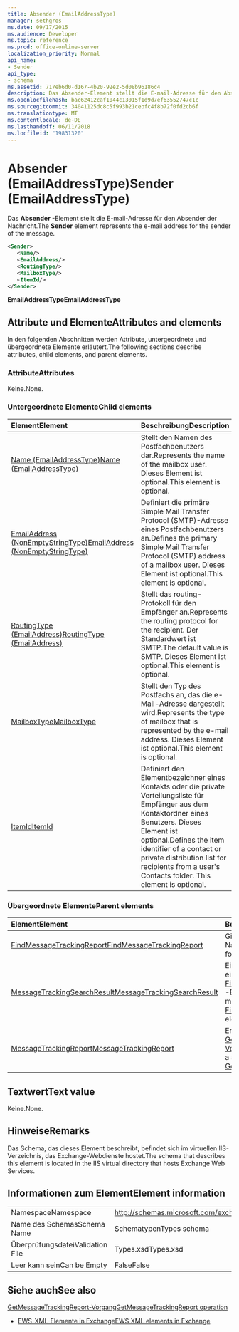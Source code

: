 ```yaml
---
title: Absender (EmailAddressType)
manager: sethgros
ms.date: 09/17/2015
ms.audience: Developer
ms.topic: reference
ms.prod: office-online-server
localization_priority: Normal
api_name:
- Sender
api_type:
- schema
ms.assetid: 717eb6d0-d167-4b20-92e2-5d08b96186c4
description: Das Absender-Element stellt die E-mail-Adresse für den Absender der Nachricht.
ms.openlocfilehash: bac62412caf1044c13015f1d9d7ef63552747c1c
ms.sourcegitcommit: 34041125dc8c5f993b21cebfc4f8b72f0fd2cb6f
ms.translationtype: MT
ms.contentlocale: de-DE
ms.lasthandoff: 06/11/2018
ms.locfileid: "19831320"
---
```

# <a name="sender-emailaddresstype"></a><span data-ttu-id="b28b5-103">Absender (EmailAddressType)</span><span class="sxs-lookup"><span data-stu-id="b28b5-103">Sender (EmailAddressType)</span></span>

<span data-ttu-id="b28b5-104">Das **Absender** -Element stellt die E-mail-Adresse für den Absender der Nachricht.</span><span class="sxs-lookup"><span data-stu-id="b28b5-104">The **Sender** element represents the e-mail address for the sender of the message.</span></span> 
  
```XML
<Sender>
   <Name/>
   <EmailAddress/>
   <RoutingType/>
   <MailboxType/>
   <ItemId/>
</Sender>
```

 <span data-ttu-id="b28b5-105">**EmailAddressType**</span><span class="sxs-lookup"><span data-stu-id="b28b5-105">**EmailAddressType**</span></span>
## <a name="attributes-and-elements"></a><span data-ttu-id="b28b5-106">Attribute und Elemente</span><span class="sxs-lookup"><span data-stu-id="b28b5-106">Attributes and elements</span></span>

<span data-ttu-id="b28b5-107">In den folgenden Abschnitten werden Attribute, untergeordnete und übergeordnete Elemente erläutert.</span><span class="sxs-lookup"><span data-stu-id="b28b5-107">The following sections describe attributes, child elements, and parent elements.</span></span>
  
### <a name="attributes"></a><span data-ttu-id="b28b5-108">Attribute</span><span class="sxs-lookup"><span data-stu-id="b28b5-108">Attributes</span></span>

<span data-ttu-id="b28b5-109">Keine.</span><span class="sxs-lookup"><span data-stu-id="b28b5-109">None.</span></span>
  
### <a name="child-elements"></a><span data-ttu-id="b28b5-110">Untergeordnete Elemente</span><span class="sxs-lookup"><span data-stu-id="b28b5-110">Child elements</span></span>

|<span data-ttu-id="b28b5-111">**Element**</span><span class="sxs-lookup"><span data-stu-id="b28b5-111">**Element**</span></span>|<span data-ttu-id="b28b5-112">**Beschreibung**</span><span class="sxs-lookup"><span data-stu-id="b28b5-112">**Description**</span></span>|
|:-----|:-----|
|[<span data-ttu-id="b28b5-113">Name (EmailAddressType)</span><span class="sxs-lookup"><span data-stu-id="b28b5-113">Name (EmailAddressType)</span></span>](name-emailaddresstype.md) <br/> |<span data-ttu-id="b28b5-114">Stellt den Namen des Postfachbenutzers dar.</span><span class="sxs-lookup"><span data-stu-id="b28b5-114">Represents the name of the mailbox user.</span></span> <span data-ttu-id="b28b5-115">Dieses Element ist optional.</span><span class="sxs-lookup"><span data-stu-id="b28b5-115">This element is optional.</span></span>  <br/> |
|[<span data-ttu-id="b28b5-116">EmailAddress (NonEmptyStringType)</span><span class="sxs-lookup"><span data-stu-id="b28b5-116">EmailAddress (NonEmptyStringType)</span></span>](emailaddress-nonemptystringtype.md) <br/> |<span data-ttu-id="b28b5-117">Definiert die primäre Simple Mail Transfer Protocol (SMTP)-Adresse eines Postfachbenutzers an.</span><span class="sxs-lookup"><span data-stu-id="b28b5-117">Defines the primary Simple Mail Transfer Protocol (SMTP) address of a mailbox user.</span></span> <span data-ttu-id="b28b5-118">Dieses Element ist optional.</span><span class="sxs-lookup"><span data-stu-id="b28b5-118">This element is optional.</span></span>  <br/> |
|[<span data-ttu-id="b28b5-119">RoutingType (EmailAddress)</span><span class="sxs-lookup"><span data-stu-id="b28b5-119">RoutingType (EmailAddress)</span></span>](routingtype-emailaddress.md) <br/> |<span data-ttu-id="b28b5-120">Stellt das routing-Protokoll für den Empfänger an.</span><span class="sxs-lookup"><span data-stu-id="b28b5-120">Represents the routing protocol for the recipient.</span></span> <span data-ttu-id="b28b5-121">Der Standardwert ist SMTP.</span><span class="sxs-lookup"><span data-stu-id="b28b5-121">The default value is SMTP.</span></span> <span data-ttu-id="b28b5-122">Dieses Element ist optional.</span><span class="sxs-lookup"><span data-stu-id="b28b5-122">This element is optional.</span></span>  <br/> |
|[<span data-ttu-id="b28b5-123">MailboxType</span><span class="sxs-lookup"><span data-stu-id="b28b5-123">MailboxType</span></span>](mailboxtype.md) <br/> |<span data-ttu-id="b28b5-124">Stellt den Typ des Postfachs an, das die e-Mail-Adresse dargestellt wird.</span><span class="sxs-lookup"><span data-stu-id="b28b5-124">Represents the type of mailbox that is represented by the e-mail address.</span></span> <span data-ttu-id="b28b5-125">Dieses Element ist optional.</span><span class="sxs-lookup"><span data-stu-id="b28b5-125">This element is optional.</span></span>  <br/> |
|[<span data-ttu-id="b28b5-126">ItemId</span><span class="sxs-lookup"><span data-stu-id="b28b5-126">ItemId</span></span>](itemid.md) <br/> |<span data-ttu-id="b28b5-p105">Definiert den Elementbezeichner eines Kontakts oder die private Verteilungsliste für Empfänger aus dem Kontaktordner eines Benutzers. Dieses Element ist optional.</span><span class="sxs-lookup"><span data-stu-id="b28b5-p105">Defines the item identifier of a contact or private distribution list for recipients from a user's Contacts folder. This element is optional.</span></span>  <br/> |
   
### <a name="parent-elements"></a><span data-ttu-id="b28b5-129">Übergeordnete Elemente</span><span class="sxs-lookup"><span data-stu-id="b28b5-129">Parent elements</span></span>

|<span data-ttu-id="b28b5-130">**Element**</span><span class="sxs-lookup"><span data-stu-id="b28b5-130">**Element**</span></span>|<span data-ttu-id="b28b5-131">**Beschreibung**</span><span class="sxs-lookup"><span data-stu-id="b28b5-131">**Description**</span></span>|
|:-----|:-----|
|[<span data-ttu-id="b28b5-132">FindMessageTrackingReport</span><span class="sxs-lookup"><span data-stu-id="b28b5-132">FindMessageTrackingReport</span></span>](findmessagetrackingreport.md) <br/> |<span data-ttu-id="b28b5-133">Gibt Kriterien für die Typen von Nachrichten suchen.</span><span class="sxs-lookup"><span data-stu-id="b28b5-133">Specifies criteria for the types of messages to find.</span></span>  <br/> |
|[<span data-ttu-id="b28b5-134">MessageTrackingSearchResult</span><span class="sxs-lookup"><span data-stu-id="b28b5-134">MessageTrackingSearchResult</span></span>](messagetrackingsearchresult.md) <br/> |<span data-ttu-id="b28b5-135">Ein einzelnes Nachricht Ergebnis für ein [FindMessageTrackingReportResponse](findmessagetrackingreportresponse.md) -Element enthält.</span><span class="sxs-lookup"><span data-stu-id="b28b5-135">Contains a single message result for a [FindMessageTrackingReportResponse](findmessagetrackingreportresponse.md) element.</span></span>  <br/> |
|[<span data-ttu-id="b28b5-136">MessageTrackingReport</span><span class="sxs-lookup"><span data-stu-id="b28b5-136">MessageTrackingReport</span></span>](messagetrackingreport.md) <br/> |<span data-ttu-id="b28b5-137">Enthält eine Nachricht, die in einem [GetMessageTrackingReport-Vorgang](getmessagetrackingreport-operation.md)zurückgegeben wird.</span><span class="sxs-lookup"><span data-stu-id="b28b5-137">Contains a single message that is returned in a [GetMessageTrackingReport operation](getmessagetrackingreport-operation.md).</span></span>  <br/> |
   
## <a name="text-value"></a><span data-ttu-id="b28b5-138">Textwert</span><span class="sxs-lookup"><span data-stu-id="b28b5-138">Text value</span></span>

<span data-ttu-id="b28b5-139">Keine.</span><span class="sxs-lookup"><span data-stu-id="b28b5-139">None.</span></span>
  
## <a name="remarks"></a><span data-ttu-id="b28b5-140">Hinweise</span><span class="sxs-lookup"><span data-stu-id="b28b5-140">Remarks</span></span>

<span data-ttu-id="b28b5-141">Das Schema, das dieses Element beschreibt, befindet sich im virtuellen IIS-Verzeichnis, das Exchange-Webdienste hostet.</span><span class="sxs-lookup"><span data-stu-id="b28b5-141">The schema that describes this element is located in the IIS virtual directory that hosts Exchange Web Services.</span></span>
  
## <a name="element-information"></a><span data-ttu-id="b28b5-142">Informationen zum Element</span><span class="sxs-lookup"><span data-stu-id="b28b5-142">Element information</span></span>

|||
|:-----|:-----|
|<span data-ttu-id="b28b5-143">Namespace</span><span class="sxs-lookup"><span data-stu-id="b28b5-143">Namespace</span></span>  <br/> |http://schemas.microsoft.com/exchange/services/2006/types  <br/> |
|<span data-ttu-id="b28b5-144">Name des Schemas</span><span class="sxs-lookup"><span data-stu-id="b28b5-144">Schema Name</span></span>  <br/> |<span data-ttu-id="b28b5-145">Schematypen</span><span class="sxs-lookup"><span data-stu-id="b28b5-145">Types schema</span></span>  <br/> |
|<span data-ttu-id="b28b5-146">Überprüfungsdatei</span><span class="sxs-lookup"><span data-stu-id="b28b5-146">Validation File</span></span>  <br/> |<span data-ttu-id="b28b5-147">Types.xsd</span><span class="sxs-lookup"><span data-stu-id="b28b5-147">Types.xsd</span></span>  <br/> |
|<span data-ttu-id="b28b5-148">Leer kann sein</span><span class="sxs-lookup"><span data-stu-id="b28b5-148">Can be Empty</span></span>  <br/> |<span data-ttu-id="b28b5-149">False</span><span class="sxs-lookup"><span data-stu-id="b28b5-149">False</span></span>  <br/> |
   
## <a name="see-also"></a><span data-ttu-id="b28b5-150">Siehe auch</span><span class="sxs-lookup"><span data-stu-id="b28b5-150">See also</span></span>



[<span data-ttu-id="b28b5-151">GetMessageTrackingReport-Vorgang</span><span class="sxs-lookup"><span data-stu-id="b28b5-151">GetMessageTrackingReport operation</span></span>](getmessagetrackingreport-operation.md)


- [<span data-ttu-id="b28b5-152">EWS-XML-Elemente in Exchange</span><span class="sxs-lookup"><span data-stu-id="b28b5-152">EWS XML elements in Exchange</span></span>](ews-xml-elements-in-exchange.md)

